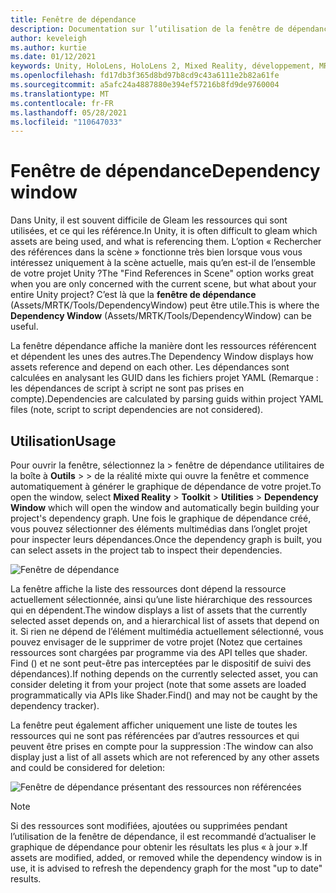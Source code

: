 ```yaml
---
title: Fenêtre de dépendance
description: Documentation sur l’utilisation de la fenêtre de dépendance dans MRTK
author: keveleigh
ms.author: kurtie
ms.date: 01/12/2021
keywords: Unity, HoloLens, HoloLens 2, Mixed Reality, développement, MRTK
ms.openlocfilehash: fd17db3f365d8bd97b8cd9c43a6111e2b82a61fe
ms.sourcegitcommit: a5afc24a4887880e394ef57216b8fd9de9760004
ms.translationtype: MT
ms.contentlocale: fr-FR
ms.lasthandoff: 05/28/2021
ms.locfileid: "110647033"
---
```

# <a name="dependency-window"></a><span data-ttu-id="e25b1-104">Fenêtre de dépendance</span><span class="sxs-lookup"><span data-stu-id="e25b1-104">Dependency window</span></span>

<span data-ttu-id="e25b1-105">Dans Unity, il est souvent difficile de Gleam les ressources qui sont utilisées, et ce qui les référence.</span><span class="sxs-lookup"><span data-stu-id="e25b1-105">In Unity, it is often difficult to gleam which assets are being used, and what is referencing them.</span></span> <span data-ttu-id="e25b1-106">L’option « Rechercher des références dans la scène » fonctionne très bien lorsque vous vous intéressez uniquement à la scène actuelle, mais qu’en est-il de l’ensemble de votre projet Unity ?</span><span class="sxs-lookup"><span data-stu-id="e25b1-106">The "Find References in Scene" option works great when you are only concerned with the current scene, but what about your entire Unity project?</span></span> <span data-ttu-id="e25b1-107">C’est là que la **fenêtre de dépendance** (Assets/MRTK/Tools/DependencyWindow) peut être utile.</span><span class="sxs-lookup"><span data-stu-id="e25b1-107">This is where the **Dependency Window** (Assets/MRTK/Tools/DependencyWindow) can be useful.</span></span>

<span data-ttu-id="e25b1-108">La fenêtre dépendance affiche la manière dont les ressources référencent et dépendent les unes des autres.</span><span class="sxs-lookup"><span data-stu-id="e25b1-108">The Dependency Window displays how assets reference and depend on each other.</span></span> <span data-ttu-id="e25b1-109">Les dépendances sont calculées en analysant les GUID dans les fichiers projet YAML (Remarque : les dépendances de script à script ne sont pas prises en compte).</span><span class="sxs-lookup"><span data-stu-id="e25b1-109">Dependencies are calculated by parsing guids within project YAML files (note, script to script dependencies are not considered).</span></span>

## <a name="usage"></a><span data-ttu-id="e25b1-110">Utilisation</span><span class="sxs-lookup"><span data-stu-id="e25b1-110">Usage</span></span>

<span data-ttu-id="e25b1-111">Pour ouvrir la fenêtre, sélectionnez la  >  fenêtre de dépendance utilitaires de la boîte à **Outils**  >    >   de la réalité mixte qui ouvre la fenêtre et commence automatiquement à générer le graphique de dépendance de votre projet.</span><span class="sxs-lookup"><span data-stu-id="e25b1-111">To open the window, select **Mixed Reality** > **Toolkit** > **Utilities** > **Dependency Window** which will open the window and automatically begin building your project's dependency graph.</span></span> <span data-ttu-id="e25b1-112">Une fois le graphique de dépendance créé, vous pouvez sélectionner des éléments multimédias dans l’onglet projet pour inspecter leurs dépendances.</span><span class="sxs-lookup"><span data-stu-id="e25b1-112">Once the dependency graph is built, you can select assets in the project tab to inspect their dependencies.</span></span>

![Fenêtre de dépendance](../images/dependency-window/MRTK_Dependency_Window.png)

<span data-ttu-id="e25b1-114">La fenêtre affiche la liste des ressources dont dépend la ressource actuellement sélectionnée, ainsi qu’une liste hiérarchique des ressources qui en dépendent.</span><span class="sxs-lookup"><span data-stu-id="e25b1-114">The window displays a list of assets that the currently selected asset depends on, and a hierarchical list of assets that depend on it.</span></span> <span data-ttu-id="e25b1-115">Si rien ne dépend de l’élément multimédia actuellement sélectionné, vous pouvez envisager de le supprimer de votre projet (Notez que certaines ressources sont chargées par programme via des API telles que shader. Find () et ne sont peut-être pas interceptées par le dispositif de suivi des dépendances).</span><span class="sxs-lookup"><span data-stu-id="e25b1-115">If nothing depends on the currently selected asset, you can consider deleting it from your project (note that some assets are loaded programmatically via APIs like Shader.Find() and may not be caught by the dependency tracker).</span></span>

<span data-ttu-id="e25b1-116">La fenêtre peut également afficher uniquement une liste de toutes les ressources qui ne sont pas référencées par d’autres ressources et qui peuvent être prises en compte pour la suppression :</span><span class="sxs-lookup"><span data-stu-id="e25b1-116">The window can also display just a list of all assets which are not referenced by any other assets and could be considered for deletion:</span></span>

![Fenêtre de dépendance présentant des ressources non référencées](../images/dependency-window/MRTK_Dependency_Window_Unreferenced.png)

> [!NOTE]
> <span data-ttu-id="e25b1-118">Si des ressources sont modifiées, ajoutées ou supprimées pendant l’utilisation de la fenêtre de dépendance, il est recommandé d’actualiser le graphique de dépendance pour obtenir les résultats les plus « à jour ».</span><span class="sxs-lookup"><span data-stu-id="e25b1-118">If assets are modified, added, or removed while the dependency window is in use, it is advised to refresh the dependency graph for the most "up to date" results.</span></span>

